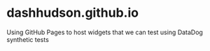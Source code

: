 # dashhudson.github.io

Using GitHub Pages to host widgets that we can test using DataDog synthetic tests